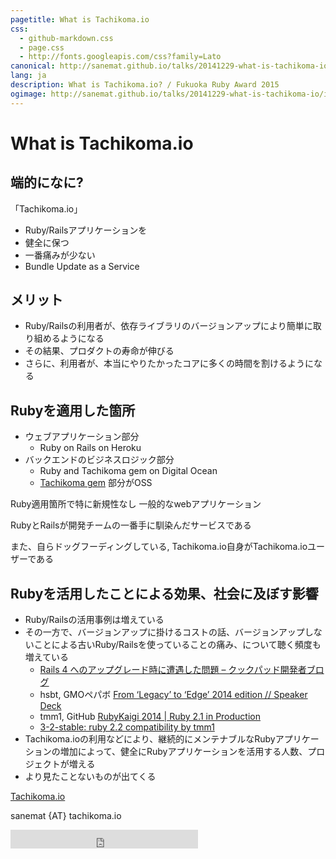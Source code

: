 ```yaml
---
pagetitle: What is Tachikoma.io
css:
  - github-markdown.css
  - page.css
  - http://fonts.googleapis.com/css?family=Lato
canonical: http://sanemat.github.io/talks/20141229-what-is-tachikoma-io/
lang: ja
description: What is Tachikoma.io? / Fukuoka Ruby Award 2015
ogimage: http://sanemat.github.io/talks/20141229-what-is-tachikoma-io/interval-pull-requests.gif
---
```

<script type="text/javascript">
  window.analytics=window.analytics||[],window.analytics.methods=["identify","group","track","page","pageview","alias","ready","on","once","off","trackLink","trackForm","trackClick","trackSubmit"],window.analytics.factory=function(t){return function(){var a=Array.prototype.slice.call(arguments);return a.unshift(t),window.analytics.push(a),window.analytics}};for(var i=0;i<window.analytics.methods.length;i++){var key=window.analytics.methods[i];window.analytics[key]=window.analytics.factory(key)}window.analytics.load=function(t){if(!document.getElementById("analytics-js")){var a=document.createElement("script");a.type="text/javascript",a.id="analytics-js",a.async=!0,a.src=("https:"===document.location.protocol?"https://":"http://")+"cdn.segment.io/analytics.js/v1/"+t+"/analytics.min.js";var n=document.getElementsByTagName("script")[0];n.parentNode.insertBefore(a,n)}},window.analytics.SNIPPET_VERSION="2.0.9",
  window.analytics.load("ig7q6np7c1");
  window.analytics.page();
</script>

# What is Tachikoma.io

## 端的になに?

「Tachikoma.io」

* Ruby/Railsアプリケーションを
* 健全に保つ
* 一番痛みが少ない
* Bundle Update as a Service

## メリット

* Ruby/Railsの利用者が、依存ライブラリのバージョンアップにより簡単に取り組めるようになる
* その結果、プロダクトの寿命が伸びる
* さらに、利用者が、本当にやりたかったコアに多くの時間を割けるようになる

## Rubyを適用した箇所

* ウェブアプリケーション部分
    * Ruby on Rails on Heroku
* バックエンドのビジネスロジック部分
    * Ruby and Tachikoma gem on Digital Ocean
    * [Tachikoma gem](https://github.com/sanemat/tachikoma) 部分がOSS

Ruby適用箇所で特に新規性なし
一般的なwebアプリケーション

RubyとRailsが開発チームの一番手に馴染んだサービスである

また、自らドッグフーディングしている,
Tachikoma.io自身がTachikoma.ioユーザーである

## Rubyを活用したことによる効果、社会に及ぼす影響

* Ruby/Railsの活用事例は増えている
* その一方で、バージョンアップに掛けるコストの話、バージョンアップしないことによる古いRuby/Railsを使っていることの痛み、について聴く頻度も増えている
    * [Rails 4 へのアップグレード時に遭遇した問題 – クックパッド開発者ブログ](http://techlife.cookpad.com/entry/2014/09/30/172628)
    * hsbt, GMOペパボ [From ‘Legacy’ to ‘Edge’ 2014 edition // Speaker Deck](https://speakerdeck.com/hsbt/from-legacy-to-edge-2014-edition)
    * tmm1, GitHub [RubyKaigi 2014 | Ruby 2.1 in Production](http://rubykaigi.org/2014/presentation/S-AmanGupta)
    * [3-2-stable: ruby 2.2 compatibility by tmm1](https://github.com/rails/rails/pull/18306)
* Tachikoma.ioの利用などにより、継続的にメンテナブルなRubyアプリケーションの増加によって、健全にRubyアプリケーションを活用する人数、プロジェクトが増える
* より見たことないものが出てくる

[Tachikoma.io][tachikoma-io]

sanemat {AT} tachikoma.io

<iframe src="http://expando.github.io/add/?u=http%3A%2F%2Fsanemat.github.io%2Ftalks%2F20141229-what-is-tachikoma-io%2F&t=What%20is%20Tachikoma.io%3F%20%2F%20Fukuoka%20Ruby%20Award%202015" frameborder=0 frametransparency=1 scrolling=no height=30 width=300>
</iframe>

[tachikoma-io]:http://tachikoma.io/?utm_source=talk&utm_medium=slide&utm_campaign=20141229-what-is-tachikoma-io
